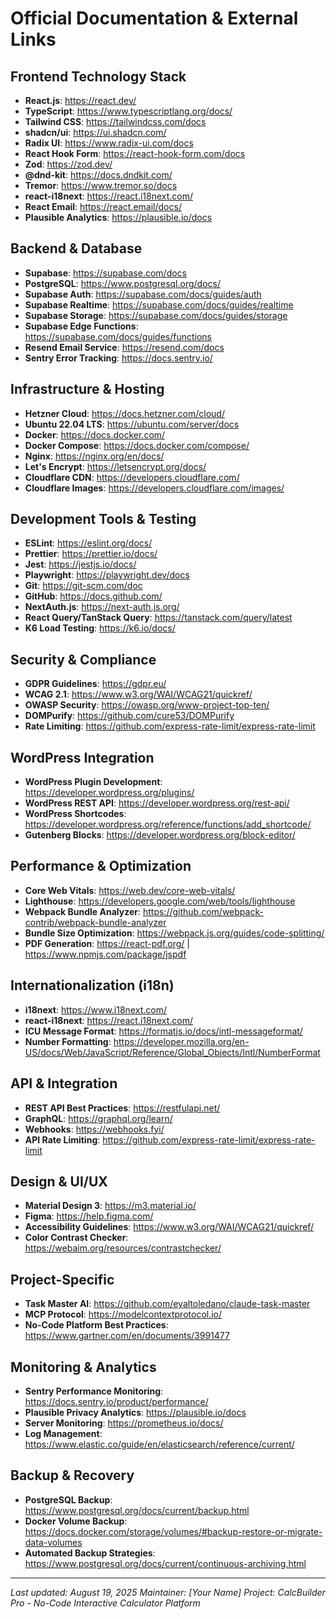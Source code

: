 # Official Documentation & External Links

## Frontend Technology Stack

- **React.js**: https://react.dev/
- **TypeScript**: https://www.typescriptlang.org/docs/
- **Tailwind CSS**: https://tailwindcss.com/docs
- **shadcn/ui**: https://ui.shadcn.com/
- **Radix UI**: https://www.radix-ui.com/docs
- **React Hook Form**: https://react-hook-form.com/docs
- **Zod**: https://zod.dev/
- **@dnd-kit**: https://docs.dndkit.com/
- **Tremor**: https://www.tremor.so/docs
- **react-i18next**: https://react.i18next.com/
- **React Email**: https://react.email/docs/
- **Plausible Analytics**: https://plausible.io/docs

## Backend & Database

- **Supabase**: https://supabase.com/docs
- **PostgreSQL**: https://www.postgresql.org/docs/
- **Supabase Auth**: https://supabase.com/docs/guides/auth
- **Supabase Realtime**: https://supabase.com/docs/guides/realtime
- **Supabase Storage**: https://supabase.com/docs/guides/storage
- **Supabase Edge Functions**: https://supabase.com/docs/guides/functions
- **Resend Email Service**: https://resend.com/docs
- **Sentry Error Tracking**: https://docs.sentry.io/

## Infrastructure & Hosting

- **Hetzner Cloud**: https://docs.hetzner.com/cloud/
- **Ubuntu 22.04 LTS**: https://ubuntu.com/server/docs
- **Docker**: https://docs.docker.com/
- **Docker Compose**: https://docs.docker.com/compose/
- **Nginx**: https://nginx.org/en/docs/
- **Let's Encrypt**: https://letsencrypt.org/docs/
- **Cloudflare CDN**: https://developers.cloudflare.com/
- **Cloudflare Images**: https://developers.cloudflare.com/images/

## Development Tools & Testing

- **ESLint**: https://eslint.org/docs/
- **Prettier**: https://prettier.io/docs/
- **Jest**: https://jestjs.io/docs/
- **Playwright**: https://playwright.dev/docs
- **Git**: https://git-scm.com/doc
- **GitHub**: https://docs.github.com/
- **NextAuth.js**: https://next-auth.js.org/
- **React Query/TanStack Query**: https://tanstack.com/query/latest
- **K6 Load Testing**: https://k6.io/docs/

## Security & Compliance

- **GDPR Guidelines**: https://gdpr.eu/
- **WCAG 2.1**: https://www.w3.org/WAI/WCAG21/quickref/
- **OWASP Security**: https://owasp.org/www-project-top-ten/
- **DOMPurify**: https://github.com/cure53/DOMPurify
- **Rate Limiting**: https://github.com/express-rate-limit/express-rate-limit

## WordPress Integration

- **WordPress Plugin Development**: https://developer.wordpress.org/plugins/
- **WordPress REST API**: https://developer.wordpress.org/rest-api/
- **WordPress Shortcodes**: https://developer.wordpress.org/reference/functions/add_shortcode/
- **Gutenberg Blocks**: https://developer.wordpress.org/block-editor/

## Performance & Optimization

- **Core Web Vitals**: https://web.dev/core-web-vitals/
- **Lighthouse**: https://developers.google.com/web/tools/lighthouse
- **Webpack Bundle Analyzer**: https://github.com/webpack-contrib/webpack-bundle-analyzer
- **Bundle Size Optimization**: https://webpack.js.org/guides/code-splitting/
- **PDF Generation**: https://react-pdf.org/ | https://www.npmjs.com/package/jspdf

## Internationalization (i18n)

- **i18next**: https://www.i18next.com/
- **react-i18next**: https://react.i18next.com/
- **ICU Message Format**: https://formatjs.io/docs/intl-messageformat/
- **Number Formatting**:
  https://developer.mozilla.org/en-US/docs/Web/JavaScript/Reference/Global_Objects/Intl/NumberFormat

## API & Integration

- **REST API Best Practices**: https://restfulapi.net/
- **GraphQL**: https://graphql.org/learn/
- **Webhooks**: https://webhooks.fyi/
- **API Rate Limiting**: https://github.com/express-rate-limit/express-rate-limit

## Design & UI/UX

- **Material Design 3**: https://m3.material.io/
- **Figma**: https://help.figma.com/
- **Accessibility Guidelines**: https://www.w3.org/WAI/WCAG21/quickref/
- **Color Contrast Checker**: https://webaim.org/resources/contrastchecker/

## Project-Specific

- **Task Master AI**: https://github.com/eyaltoledano/claude-task-master
- **MCP Protocol**: https://modelcontextprotocol.io/
- **No-Code Platform Best Practices**: https://www.gartner.com/en/documents/3991477

## Monitoring & Analytics

- **Sentry Performance Monitoring**: https://docs.sentry.io/product/performance/
- **Plausible Privacy Analytics**: https://plausible.io/docs
- **Server Monitoring**: https://prometheus.io/docs/
- **Log Management**: https://www.elastic.co/guide/en/elasticsearch/reference/current/

## Backup & Recovery

- **PostgreSQL Backup**: https://www.postgresql.org/docs/current/backup.html
- **Docker Volume Backup**:
  https://docs.docker.com/storage/volumes/#backup-restore-or-migrate-data-volumes
- **Automated Backup Strategies**: https://www.postgresql.org/docs/current/continuous-archiving.html

---

_Last updated: August 19, 2025_ _Maintainer: [Your Name]_ _Project: CalcBuilder Pro - No-Code
Interactive Calculator Platform_
